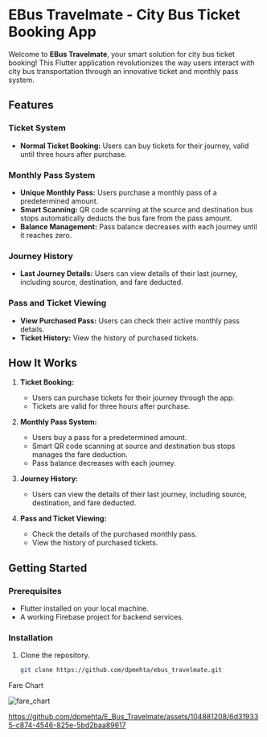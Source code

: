 # EBus Travelmate - City Bus Ticket Booking App



Welcome to **EBus Travelmate**, your smart solution for city bus ticket booking! This Flutter application revolutionizes the way users interact with city bus transportation through an innovative ticket and monthly pass system.

## Features

### Ticket System
- **Normal Ticket Booking:** Users can buy tickets for their journey, valid until three hours after purchase.
  
### Monthly Pass System
- **Unique Monthly Pass:** Users purchase a monthly pass of a predetermined amount.
- **Smart Scanning:** QR code scanning at the source and destination bus stops automatically deducts the bus fare from the pass amount.
- **Balance Management:** Pass balance decreases with each journey until it reaches zero.

### Journey History
- **Last Journey Details:** Users can view details of their last journey, including source, destination, and fare deducted.

### Pass and Ticket Viewing
- **View Purchased Pass:** Users can check their active monthly pass details.
- **Ticket History:** View the history of purchased tickets.

## How It Works

1. **Ticket Booking:**
   - Users can purchase tickets for their journey through the app.
   - Tickets are valid for three hours after purchase.

2. **Monthly Pass System:**
   - Users buy a pass for a predetermined amount.
   - Smart QR code scanning at source and destination bus stops manages the fare deduction.
   - Pass balance decreases with each journey.

3. **Journey History:**
   - Users can view the details of their last journey, including source, destination, and fare deducted.

4. **Pass and Ticket Viewing:**
   - Check the details of the purchased monthly pass.
   - View the history of purchased tickets.

## Getting Started

### Prerequisites
- Flutter installed on your local machine.
- A working Firebase project for backend services.

### Installation
1. Clone the repository.
   ```bash
   git clone https://github.com/dpmehta/ebus_travelmate.git

Fare Chart

![fare_chart](https://github.com/dpmehta/E_Bus_Travelmate/assets/104881208/4ed9751f-07a9-4cd3-8eaa-c55bff9a62a7)



https://github.com/dpmehta/E_Bus_Travelmate/assets/104881208/6d319335-c874-4546-825e-5bd2baa89617


